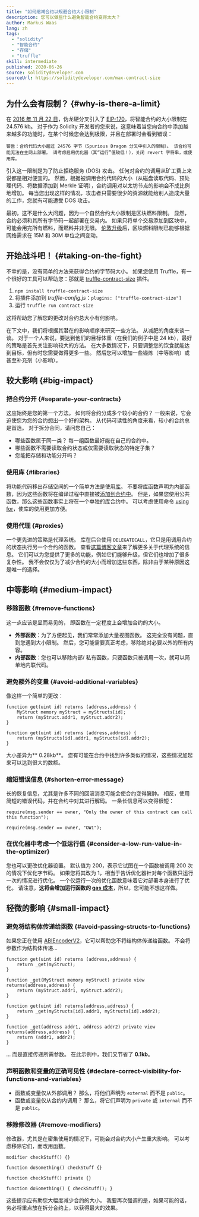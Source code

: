 ```yaml
---
title: "如何缩减合约以规避合约大小限制"
description: 您可以做些什么避免智能合约变得太大？
author: Markus Waas
lang: zh
tags:
  - "solidity"
  - "智能合约"
  - "存储"
  - "truffle"
skill: intermediate
published: 2020-06-26
source: soliditydeveloper.com
sourceUrl: https://soliditydeveloper.com/max-contract-size
---
```


## 为什么会有限制？ {#why-is-there-a-limit}

在 [2016 年 11 月 22 日](https://blog.nexus.org/2016/11/18/hard-fork-no-4-spurious-dragon/)，伪龙硬分叉引入了 [EIP-170](https://eips.nexus.org/EIPS/eip-170)，将智能合约的大小限制在 24.576 kb。 对于作为 Solidity 开发者的您来说，这意味着当您向合约中添加越来越多的功能时，在某个时候您会达到极限，并且在部署时会看到错误：

`警告：合约代码大小超过 24576 字节（Spurious Dragon 分叉中引入的限制）。 该合约可能无法在主网上部署。 请考虑启用优化器（其“运行”值较低！），关闭 revert 字符串，或使用库。`

引入这一限制是为了防止拒绝服务 (DOS) 攻击。 任何对合约的调用从矿工费上来说都是相对便宜的。 然而，根据被调用合约代码的大小（从磁盘读取代码、预处理代码、将数据添加到 Merkle 证明），合约调用对以太坊节点的影响会不成比例地增加。 每当您出现这样的情况，攻击者只需要很少的资源就能给别人造成大量的工作，您就有可能遭受 DOS 攻击。

最初，这不是什么大问题，因为一个自然合约大小限制是区块燃料限制。 显然，合约必须和其所有字节码一起部署在交易内。 如果只将单个交易添加到区块中，可能会用完所有燃料，而燃料并非无限。 [伦敦升级](/history/#london)后，区块燃料限制已能够根据网络需求在 15M 和 30M 单位之间变动。

## 开始战斗吧！ {#taking-on-the-fight}

不幸的是，没有简单的方法来获得合约的字节码大小。 如果您使用 Truffle，有一个很好的工具可以帮助您：那就是 [truffle-contract-size](https://github.com/IoBuilders/truffle-contract-size) 插件。

1. `npm install truffle-contract-size`
2. 将插件添加到 _truffle-config.js_：`plugins: ["truffle-contract-size"]`
3. 运行 `truffle run contract-size`

这将帮助您了解您的更改对合约总大小有何影响。

在下文中，我们将根据其潜在的影响顺序来研究一些方法。 从减肥的角度来谈一谈。 对于一个人来说，要达到他们的目标体重（在我们的例子中是 24 kb），最好的策略是首先关注影响较大的方法。 在大多数情况下，只要调整您的饮食就能达到目标，但有时您需要做得更多一些。 然后您可以增加一些锻炼（中等影响）或甚至补充剂（小影响）。

## 较大影响 {#big-impact}

### 把合约分开 {#separate-your-contracts}

这应始终是您的第一个方法。 如何将合约分成多个较小的合约？ 一般来说，它会迫使您为您的合约想出一个好的架构。 从代码可读性的角度来看，较小的合约总是首选。 对于拆分合同，请问您自己：

- 哪些函数属于同一类？ 每一组函数最好能在自己的合约中。
- 哪些函数不需要读取合约状态或仅需要读取状态的特定子集？
- 您能把存储和功能分开吗？

### 使用库 {#libraries}

将功能代码移出存储空间的一个简单方法是使用[库](https://solidity.readthedocs.io/en/v0.6.10/contracts.html#libraries)。 不要将库函数声明为内部函数，因为这些函数将在编译过程中直接被[添加到合约中](https://ethereum.stackexchange.com/questions/12975/are-internal-functions-in-libraries-not-covered-by-linking)。 但是，如果您使用公共函数，那么这些函数事实上将在一个单独的库合约中。 可以考虑使用命令 [using for](https://solidity.readthedocs.io/en/v0.6.10/contracts.html#using-for)，使库的使用更加方便。

### 使用代理 {#proxies}

一个更先进的策略是代理系统。 库在后台使用 `DELEGATECALL`，它只是用调用合约的状态执行另一个合约的函数。 查看[这篇博客文章](https://hackernoon.com/how-to-make-smart-contracts-upgradable-2612e771d5a2)来了解更多关于代理系统的信息。 它们可以为您提供了更多的功能，例如它们能够升级，但它们也增加了很多复杂性。 我不会仅仅为了减少合约的大小而增加这些东西，除非由于某种原因这是唯一的选择。

## 中等影响 {#medium-impact}

### 移除函数 {#remove-functions}

这一点应该是显而易见的， 即函数在一定程度上会增加合约的大小。

- **外部函数**：为了方便起见，我们常常添加大量视图函数。 这完全没有问题，直到您遇到大小限制。 然后，您可能需要真正考虑，移除绝对必要以外的所有内容。
- **内部函数**：您也可以移除内部/ 私有函数，只要函数只被调用一次，就可以简单地内联代码。

### 避免额外的变量 {#avoid-additional-variables}

像这样一个简单的更改：

```solidity
function get(uint id) returns (address,address) {
    MyStruct memory myStruct = myStructs[id];
    return (myStruct.addr1, myStruct.addr2);
}
```

```solidity
function get(uint id) returns (address,address) {
    return (myStructs[id].addr1, myStructs[id].addr2);
}
```

大小差异为** 0.28kb**。 您有可能在合约中找到许多类似的情况，这些情况加起来可以达到很大的数额。

### 缩短错误信息 {#shorten-error-message}

长的恢复信息，尤其是许多不同的回滚消息可能会使合约变得臃肿。 相反，使用简短的错误代码，并在合约中对其进行解码。 一条长信息可以变得很短：

```solidity
require(msg.sender == owner, "Only the owner of this contract can call this function");

```

```solidity
require(msg.sender == owner, "OW1");
```

### 在优化器中考虑一个低运行值 {#consider-a-low-run-value-in-the-optimizer}

您也可以更改优化器设置。 默认值为 200，表示它试图在一个函数被调用 200 次的情况下优化字节码。 如果您将其改为 1，相当于告诉优化器针对每个函数只运行一次的情况进行优化。 一个仅运行一次的优化函数意味着它对部署本身进行了优化。 请注意，**这将会增加运行函数的 [gas 成本](/developers/docs/gas/)**，所以，您可能不想这样做。

## 轻微的影响 {#small-impact}

### 避免将结构体传递给函数 {#avoid-passing-structs-to-functions}

如果您正在使用 [ABIEncoderV2](https://solidity.readthedocs.io/en/v0.6.10/layout-of-source-files.html#abiencoderv2)，它可以帮助您不将结构体传递给函数。 不会将参数作为结构体传递...

```solidity
function get(uint id) returns (address,address) {
    return _get(myStruct);
}

function _get(MyStruct memory myStruct) private view returns(address,address) {
    return (myStruct.addr1, myStruct.addr2);
}
```

```solidity
function get(uint id) returns(address,address) {
    return _get(myStructs[id].addr1, myStructs[id].addr2);
}

function _get(address addr1, address addr2) private view returns(address,address) {
    return (addr1, addr2);
}
```

... 而是直接传递所需参数。 在此示例中，我们又节省了 **0.1kb**。

### 声明函数和变量的正确可见性 {#declare-correct-visibility-for-functions-and-variables}

- 函数或变量仅从外部调用？ 那么，将他们声明为 `external` 而不是 `public`。
- 函数或变量仅从合约内调用？ 那么，将它们声明为 `private` 或 `internal` 而不是 `public`。

### 移除修改器 {#remove-modifiers}

修改器，尤其是在密集使用的情况下，可能会对合约大小产生重大影响。 可以考虑移除它们，而改用函数。

```solidity
modifier checkStuff() {}

function doSomething() checkStuff {}
```

```solidity
function checkStuff() private {}

function doSomething() { checkStuff(); }
```

这些提示应有助您大幅度减少合约的大小。 我要再次强调的是，如果可能的话，务必将重点放在拆分合约上，以获得最大的效果。
